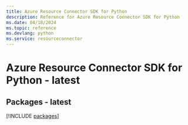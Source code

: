 ```yaml
---
title: Azure Resource Connector SDK for Python
description: Reference for Azure Resource Connector SDK for Python
ms.date: 04/18/2024
ms.topic: reference
ms.devlang: python
ms.service: resourceconnector
---
```

# Azure Resource Connector SDK for Python - latest
## Packages - latest
[!INCLUDE [packages](resource-connector-index.md)]
